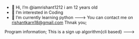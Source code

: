 - 👋 Hi, I’m @iamrishant1212 i am 12 years old
- 👀 I’m interested in Coding
- 🌱 I’m currently learning python
--->
You can contact me on rishantkarn18@gmail.com
Thnak you; 

Program information;
This is a sign up algorithm{cli based}
--->

